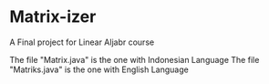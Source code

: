 # Matrix-izer
A Final project for Linear Aljabr course

The file "Matrix.java" is the one with Indonesian Language
The file "Matriks.java" is the one with English Language